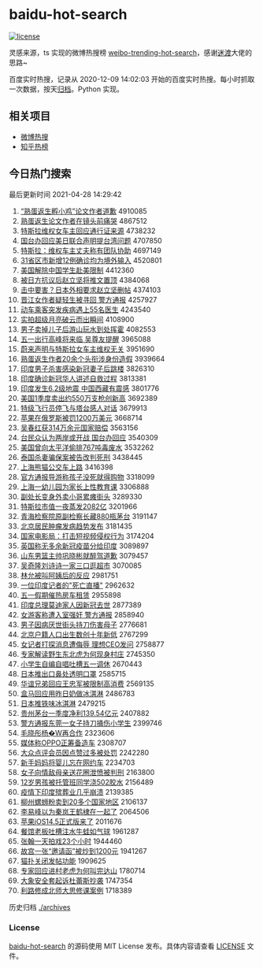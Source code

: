 # baidu-hot-search

[![license](https://img.shields.io/github/license/Arrackisarookie/baidu-hot-search)](https://github.com/Arrackisarookie/baidu-hot-search/blob/master/LICENSE)

灵感来源，ts 实现的微博热搜榜 [weibo-trending-hot-search](https://github.com/justjavac/weibo-trending-hot-search)，感谢[迷渡](https://github.com/justjavac)大佬的思路~

百度实时热搜，记录从 2020-12-09 14:02:03 开始的百度实时热搜。每小时抓取一次数据，按天[归档](./archives)。Python 实现。

## 相关项目
+ [微博热搜](https://github.com/Arrackisarookie/weibo-hot-search)
+ [知乎热榜](https://github.com/Arrackisarookie/zhihu-top-search)

## 今日热门搜索

<!-- Rank Begin -->

最后更新时间 2021-04-28 14:29:42

1. [“熟蛋返生孵小鸡”论文作者道歉](http://www.baidu.com/baidu?cl=3&tn=SE_baiduhomet8_jmjb7mjw&rsv_dl=fyb_top&fr=top1000&wd=%A1%B0%CA%EC%B5%B0%B7%B5%C9%FA%B7%F5%D0%A1%BC%A6%A1%B1%C2%DB%CE%C4%D7%F7%D5%DF%B5%C0%C7%B8) 4910085
1. [熟蛋返生论文作者在镜头前痛哭](http://www.baidu.com/baidu?cl=3&tn=SE_baiduhomet8_jmjb7mjw&rsv_dl=fyb_top&fr=top1000&wd=%CA%EC%B5%B0%B7%B5%C9%FA%C2%DB%CE%C4%D7%F7%D5%DF%D4%DA%BE%B5%CD%B7%C7%B0%CD%B4%BF%DE) 4867512
1. [特斯拉维权女车主回应通行证来源](http://www.baidu.com/baidu?cl=3&tn=SE_baiduhomet8_jmjb7mjw&rsv_dl=fyb_top&fr=top1000&wd=%CC%D8%CB%B9%C0%AD%CE%AC%C8%A8%C5%AE%B3%B5%D6%F7%BB%D8%D3%A6%CD%A8%D0%D0%D6%A4%C0%B4%D4%B4) 4738232
1. [国台办回应美日联合声明提台湾问题](http://www.baidu.com/baidu?cl=3&tn=SE_baiduhomet8_jmjb7mjw&rsv_dl=fyb_top&fr=top1000&wd=%B9%FA%CC%A8%B0%EC%BB%D8%D3%A6%C3%C0%C8%D5%C1%AA%BA%CF%C9%F9%C3%F7%CC%E1%CC%A8%CD%E5%CE%CA%CC%E2) 4707850
1. [特斯拉：维权车主丈夫称有团队协助](http://www.baidu.com/baidu?cl=3&tn=SE_baiduhomet8_jmjb7mjw&rsv_dl=fyb_top&fr=top1000&wd=%CC%D8%CB%B9%C0%AD%A3%BA%CE%AC%C8%A8%B3%B5%D6%F7%D5%C9%B7%F2%B3%C6%D3%D0%CD%C5%B6%D3%D0%AD%D6%FA) 4697149
1. [31省区市新增12例确诊均为境外输入](http://www.baidu.com/baidu?cl=3&tn=SE_baiduhomet8_jmjb7mjw&rsv_dl=fyb_top&fr=top1000&wd=31%CA%A1%C7%F8%CA%D0%D0%C2%D4%F612%C0%FD%C8%B7%D5%EF%BE%F9%CE%AA%BE%B3%CD%E2%CA%E4%C8%EB) 4520801
1. [美国解除中国学生赴美限制](http://www.baidu.com/baidu?cl=3&tn=SE_baiduhomet8_jmjb7mjw&rsv_dl=fyb_top&fr=top1000&wd=%C3%C0%B9%FA%BD%E2%B3%FD%D6%D0%B9%FA%D1%A7%C9%FA%B8%B0%C3%C0%CF%DE%D6%C6) 4412360
1. [被日方抗议后赵立坚将推文置顶](http://www.baidu.com/baidu?cl=3&tn=SE_baiduhomet8_jmjb7mjw&rsv_dl=fyb_top&fr=top1000&wd=%B1%BB%C8%D5%B7%BD%BF%B9%D2%E9%BA%F3%D5%D4%C1%A2%BC%E1%BD%AB%CD%C6%CE%C4%D6%C3%B6%A5) 4384068
1. [击中要害？日本外相要求赵立坚删帖](http://www.baidu.com/baidu?cl=3&tn=SE_baiduhomet8_jmjb7mjw&rsv_dl=fyb_top&fr=top1000&wd=%BB%F7%D6%D0%D2%AA%BA%A6%A3%BF%C8%D5%B1%BE%CD%E2%CF%E0%D2%AA%C7%F3%D5%D4%C1%A2%BC%E1%C9%BE%CC%FB) 4374103
1. [晋江女作者疑轻生被寻回 警方通报](http://www.baidu.com/baidu?cl=3&tn=SE_baiduhomet8_jmjb7mjw&rsv_dl=fyb_top&fr=top1000&wd=%BD%FA%BD%AD%C5%AE%D7%F7%D5%DF%D2%C9%C7%E1%C9%FA%B1%BB%D1%B0%BB%D8%20%BE%AF%B7%BD%CD%A8%B1%A8) 4257927
1. [动车乘客突发疾病遇上55名医生](http://www.baidu.com/baidu?cl=3&tn=SE_baiduhomet8_jmjb7mjw&rsv_dl=fyb_top&fr=top1000&wd=%B6%AF%B3%B5%B3%CB%BF%CD%CD%BB%B7%A2%BC%B2%B2%A1%D3%F6%C9%CF55%C3%FB%D2%BD%C9%FA) 4243540
1. [实拍超级月亮破云而出瞬间](http://www.baidu.com/baidu?cl=3&tn=SE_baiduhomet8_jmjb7mjw&rsv_dl=fyb_top&fr=top1000&wd=%CA%B5%C5%C4%B3%AC%BC%B6%D4%C2%C1%C1%C6%C6%D4%C6%B6%F8%B3%F6%CB%B2%BC%E4) 4108900
1. [男子卖掉儿子后游山玩水到处挥霍](http://www.baidu.com/baidu?cl=3&tn=SE_baiduhomet8_jmjb7mjw&rsv_dl=fyb_top&fr=top1000&wd=%C4%D0%D7%D3%C2%F4%B5%F4%B6%F9%D7%D3%BA%F3%D3%CE%C9%BD%CD%E6%CB%AE%B5%BD%B4%A6%BB%D3%BB%F4) 4082553
1. [五一出行高峰将来临 吴尊友提醒](http://www.baidu.com/baidu?cl=3&tn=SE_baiduhomet8_jmjb7mjw&rsv_dl=fyb_top&fr=top1000&wd=%CE%E5%D2%BB%B3%F6%D0%D0%B8%DF%B7%E5%BD%AB%C0%B4%C1%D9%20%CE%E2%D7%F0%D3%D1%CC%E1%D0%D1) 3965088
1. [蔚来声明与特斯拉女车主维权无关](http://www.baidu.com/baidu?cl=3&tn=SE_baiduhomet8_jmjb7mjw&rsv_dl=fyb_top&fr=top1000&wd=%CE%B5%C0%B4%C9%F9%C3%F7%D3%EB%CC%D8%CB%B9%C0%AD%C5%AE%B3%B5%D6%F7%CE%AC%C8%A8%CE%DE%B9%D8) 3951690
1. [熟蛋返生作者20余个头衔涉身份造假](http://www.baidu.com/baidu?cl=3&tn=SE_baiduhomet8_jmjb7mjw&rsv_dl=fyb_top&fr=top1000&wd=%CA%EC%B5%B0%B7%B5%C9%FA%D7%F7%D5%DF20%D3%E0%B8%F6%CD%B7%CF%CE%C9%E6%C9%ED%B7%DD%D4%EC%BC%D9) 3939664
1. [印度男子杀害感染新冠妻子后跳楼](http://www.baidu.com/baidu?cl=3&tn=SE_baiduhomet8_jmjb7mjw&rsv_dl=fyb_top&fr=top1000&wd=%D3%A1%B6%C8%C4%D0%D7%D3%C9%B1%BA%A6%B8%D0%C8%BE%D0%C2%B9%DA%C6%DE%D7%D3%BA%F3%CC%F8%C2%A5) 3826310
1. [印度确诊新冠华人讲述自救过程](http://www.baidu.com/baidu?cl=3&tn=SE_baiduhomet8_jmjb7mjw&rsv_dl=fyb_top&fr=top1000&wd=%D3%A1%B6%C8%C8%B7%D5%EF%D0%C2%B9%DA%BB%AA%C8%CB%BD%B2%CA%F6%D7%D4%BE%C8%B9%FD%B3%CC) 3813381
1. [印度发生6.2级地震 中国西藏有震感](http://www.baidu.com/baidu?cl=3&tn=SE_baiduhomet8_jmjb7mjw&rsv_dl=fyb_top&fr=top1000&wd=%D3%A1%B6%C8%B7%A2%C9%FA6.2%BC%B6%B5%D8%D5%F0%20%D6%D0%B9%FA%CE%F7%B2%D8%D3%D0%D5%F0%B8%D0) 3801776
1. [美国1季度卖出约550万支枪创新高](http://www.baidu.com/baidu?cl=3&tn=SE_baiduhomet8_jmjb7mjw&rsv_dl=fyb_top&fr=top1000&wd=%C3%C0%B9%FA1%BC%BE%B6%C8%C2%F4%B3%F6%D4%BC550%CD%F2%D6%A7%C7%B9%B4%B4%D0%C2%B8%DF) 3692389
1. [特级飞行员停飞与塔台感人对话](http://www.baidu.com/baidu?cl=3&tn=SE_baiduhomet8_jmjb7mjw&rsv_dl=fyb_top&fr=top1000&wd=%CC%D8%BC%B6%B7%C9%D0%D0%D4%B1%CD%A3%B7%C9%D3%EB%CB%FE%CC%A8%B8%D0%C8%CB%B6%D4%BB%B0) 3679913
1. [苹果在俄罗斯被罚1200万美元](http://www.baidu.com/baidu?cl=3&tn=SE_baiduhomet8_jmjb7mjw&rsv_dl=fyb_top&fr=top1000&wd=%C6%BB%B9%FB%D4%DA%B6%ED%C2%DE%CB%B9%B1%BB%B7%A31200%CD%F2%C3%C0%D4%AA) 3668714
1. [吴春红获314万余元国家赔偿](http://www.baidu.com/baidu?cl=3&tn=SE_baiduhomet8_jmjb7mjw&rsv_dl=fyb_top&fr=top1000&wd=%CE%E2%B4%BA%BA%EC%BB%F1314%CD%F2%D3%E0%D4%AA%B9%FA%BC%D2%C5%E2%B3%A5) 3563156
1. [台民众认为两岸或开战 国台办回应](http://www.baidu.com/baidu?cl=3&tn=SE_baiduhomet8_jmjb7mjw&rsv_dl=fyb_top&fr=top1000&wd=%CC%A8%C3%F1%D6%DA%C8%CF%CE%AA%C1%BD%B0%B6%BB%F2%BF%AA%D5%BD%20%B9%FA%CC%A8%B0%EC%BB%D8%D3%A6) 3540309
1. [美国曾向太平洋偷排767吨毒废水](http://www.baidu.com/baidu?cl=3&tn=SE_baiduhomet8_jmjb7mjw&rsv_dl=fyb_top&fr=top1000&wd=%C3%C0%B9%FA%D4%F8%CF%F2%CC%AB%C6%BD%D1%F3%CD%B5%C5%C5767%B6%D6%B6%BE%B7%CF%CB%AE) 3532262
1. [泰国杀妻骗保案被告改判死刑](http://www.baidu.com/baidu?cl=3&tn=SE_baiduhomet8_jmjb7mjw&rsv_dl=fyb_top&fr=top1000&wd=%CC%A9%B9%FA%C9%B1%C6%DE%C6%AD%B1%A3%B0%B8%B1%BB%B8%E6%B8%C4%C5%D0%CB%C0%D0%CC) 3438445
1. [上海熊猫公交车上路](http://www.baidu.com/baidu?cl=3&tn=SE_baiduhomet8_jmjb7mjw&rsv_dl=fyb_top&fr=top1000&wd=%C9%CF%BA%A3%D0%DC%C3%A8%B9%AB%BD%BB%B3%B5%C9%CF%C2%B7) 3416398
1. [官方通报导游称孩子没死就得购物](http://www.baidu.com/baidu?cl=3&tn=SE_baiduhomet8_jmjb7mjw&rsv_dl=fyb_top&fr=top1000&wd=%B9%D9%B7%BD%CD%A8%B1%A8%B5%BC%D3%CE%B3%C6%BA%A2%D7%D3%C3%BB%CB%C0%BE%CD%B5%C3%B9%BA%CE%EF) 3318099
1. [上海一幼儿园为家长上性教育课](http://www.baidu.com/baidu?cl=3&tn=SE_baiduhomet8_jmjb7mjw&rsv_dl=fyb_top&fr=top1000&wd=%C9%CF%BA%A3%D2%BB%D3%D7%B6%F9%D4%B0%CE%AA%BC%D2%B3%A4%C9%CF%D0%D4%BD%CC%D3%FD%BF%CE) 3306888
1. [副处长变身外卖小哥累瘫街头](http://www.baidu.com/baidu?cl=3&tn=SE_baiduhomet8_jmjb7mjw&rsv_dl=fyb_top&fr=top1000&wd=%B8%B1%B4%A6%B3%A4%B1%E4%C9%ED%CD%E2%C2%F4%D0%A1%B8%E7%C0%DB%CC%B1%BD%D6%CD%B7) 3289330
1. [特斯拉市值一夜蒸发2082亿](http://www.baidu.com/baidu?cl=3&tn=SE_baiduhomet8_jmjb7mjw&rsv_dl=fyb_top&fr=top1000&wd=%CC%D8%CB%B9%C0%AD%CA%D0%D6%B5%D2%BB%D2%B9%D5%F4%B7%A22082%D2%DA) 3201966
1. [青海检察院原副检察长藏880瓶茅台](http://www.baidu.com/baidu?cl=3&tn=SE_baiduhomet8_jmjb7mjw&rsv_dl=fyb_top&fr=top1000&wd=%C7%E0%BA%A3%BC%EC%B2%EC%D4%BA%D4%AD%B8%B1%BC%EC%B2%EC%B3%A4%B2%D8880%C6%BF%C3%A9%CC%A8) 3191147
1. [北京居民肿瘤发病趋势发布](http://www.baidu.com/baidu?cl=3&tn=SE_baiduhomet8_jmjb7mjw&rsv_dl=fyb_top&fr=top1000&wd=%B1%B1%BE%A9%BE%D3%C3%F1%D6%D7%C1%F6%B7%A2%B2%A1%C7%F7%CA%C6%B7%A2%B2%BC) 3181435
1. [国家电影局：打击短视频侵权行为](http://www.baidu.com/baidu?cl=3&tn=SE_baiduhomet8_jmjb7mjw&rsv_dl=fyb_top&fr=top1000&wd=%B9%FA%BC%D2%B5%E7%D3%B0%BE%D6%A3%BA%B4%F2%BB%F7%B6%CC%CA%D3%C6%B5%C7%D6%C8%A8%D0%D0%CE%AA) 3174204
1. [英国称无多余新冠疫苗分给印度](http://www.baidu.com/baidu?cl=3&tn=SE_baiduhomet8_jmjb7mjw&rsv_dl=fyb_top&fr=top1000&wd=%D3%A2%B9%FA%B3%C6%CE%DE%B6%E0%D3%E0%D0%C2%B9%DA%D2%DF%C3%E7%B7%D6%B8%F8%D3%A1%B6%C8) 3089897
1. [山东男篮主帅巩晓彬就醉驾道歉](http://www.baidu.com/baidu?cl=3&tn=SE_baiduhomet8_jmjb7mjw&rsv_dl=fyb_top&fr=top1000&wd=%C9%BD%B6%AB%C4%D0%C0%BA%D6%F7%CB%A7%B9%AE%CF%FE%B1%F2%BE%CD%D7%ED%BC%DD%B5%C0%C7%B8) 3079457
1. [吴奇隆刘诗诗一家三口逛超市](http://www.baidu.com/baidu?cl=3&tn=SE_baiduhomet8_jmjb7mjw&rsv_dl=fyb_top&fr=top1000&wd=%CE%E2%C6%E6%C2%A1%C1%F5%CA%AB%CA%AB%D2%BB%BC%D2%C8%FD%BF%DA%B9%E4%B3%AC%CA%D0) 3070085
1. [林允被叫阿姨后的反应](http://www.baidu.com/baidu?cl=3&tn=SE_baiduhomet8_jmjb7mjw&rsv_dl=fyb_top&fr=top1000&wd=%C1%D6%D4%CA%B1%BB%BD%D0%B0%A2%D2%CC%BA%F3%B5%C4%B7%B4%D3%A6) 2981751
1. [一位印度记者的"死亡直播"](http://www.baidu.com/baidu?cl=3&tn=SE_baiduhomet8_jmjb7mjw&rsv_dl=fyb_top&fr=top1000&wd=%D2%BB%CE%BB%D3%A1%B6%C8%BC%C7%D5%DF%B5%C4%22%CB%C0%CD%F6%D6%B1%B2%A5%22) 2962632
1. [五一假期催热房车租赁](http://www.baidu.com/baidu?cl=3&tn=SE_baiduhomet8_jmjb7mjw&rsv_dl=fyb_top&fr=top1000&wd=%CE%E5%D2%BB%BC%D9%C6%DA%B4%DF%C8%C8%B7%BF%B3%B5%D7%E2%C1%DE) 2955898
1. [印度总理莫迪家人因新冠去世](http://www.baidu.com/baidu?cl=3&tn=SE_baiduhomet8_jmjb7mjw&rsv_dl=fyb_top&fr=top1000&wd=%D3%A1%B6%C8%D7%DC%C0%ED%C4%AA%B5%CF%BC%D2%C8%CB%D2%F2%D0%C2%B9%DA%C8%A5%CA%C0) 2877389
1. [女游客称遭入室强奸 警方通报](http://www.baidu.com/baidu?cl=3&tn=SE_baiduhomet8_jmjb7mjw&rsv_dl=fyb_top&fr=top1000&wd=%C5%AE%D3%CE%BF%CD%B3%C6%D4%E2%C8%EB%CA%D2%C7%BF%BC%E9%20%BE%AF%B7%BD%CD%A8%B1%A8) 2858940
1. [男子因病厌世街头持刀伤害母子](http://www.baidu.com/baidu?cl=3&tn=SE_baiduhomet8_jmjb7mjw&rsv_dl=fyb_top&fr=top1000&wd=%C4%D0%D7%D3%D2%F2%B2%A1%D1%E1%CA%C0%BD%D6%CD%B7%B3%D6%B5%B6%C9%CB%BA%A6%C4%B8%D7%D3) 2776681
1. [北京户籍人口出生数创十年新低](http://www.baidu.com/baidu?cl=3&tn=SE_baiduhomet8_jmjb7mjw&rsv_dl=fyb_top&fr=top1000&wd=%B1%B1%BE%A9%BB%A7%BC%AE%C8%CB%BF%DA%B3%F6%C9%FA%CA%FD%B4%B4%CA%AE%C4%EA%D0%C2%B5%CD) 2767299
1. [女记者打探消息遭侮辱 理想CEO发问](http://www.baidu.com/baidu?cl=3&tn=SE_baiduhomet8_jmjb7mjw&rsv_dl=fyb_top&fr=top1000&wd=%C5%AE%BC%C7%D5%DF%B4%F2%CC%BD%CF%FB%CF%A2%D4%E2%CE%EA%C8%E8%20%C0%ED%CF%EBCEO%B7%A2%CE%CA) 2758877
1. [专家解读野生东北虎为何现身村庄](http://www.baidu.com/baidu?cl=3&tn=SE_baiduhomet8_jmjb7mjw&rsv_dl=fyb_top&fr=top1000&wd=%D7%A8%BC%D2%BD%E2%B6%C1%D2%B0%C9%FA%B6%AB%B1%B1%BB%A2%CE%AA%BA%CE%CF%D6%C9%ED%B4%E5%D7%AF) 2745350
1. [小学生自编自唱吐槽五一调休](http://www.baidu.com/baidu?cl=3&tn=SE_baiduhomet8_jmjb7mjw&rsv_dl=fyb_top&fr=top1000&wd=%D0%A1%D1%A7%C9%FA%D7%D4%B1%E0%D7%D4%B3%AA%CD%C2%B2%DB%CE%E5%D2%BB%B5%F7%D0%DD) 2670443
1. [日本推出口鼻处透明口罩](http://www.baidu.com/baidu?cl=3&tn=SE_baiduhomet8_jmjb7mjw&rsv_dl=fyb_top&fr=top1000&wd=%C8%D5%B1%BE%CD%C6%B3%F6%BF%DA%B1%C7%B4%A6%CD%B8%C3%F7%BF%DA%D5%D6) 2585715
1. [华谊兄弟回应王忠军被限制高消费](http://www.baidu.com/baidu?cl=3&tn=SE_baiduhomet8_jmjb7mjw&rsv_dl=fyb_top&fr=top1000&wd=%BB%AA%D2%EA%D0%D6%B5%DC%BB%D8%D3%A6%CD%F5%D6%D2%BE%FC%B1%BB%CF%DE%D6%C6%B8%DF%CF%FB%B7%D1) 2569135
1. [盒马回应用昨日奶做冰淇淋](http://www.baidu.com/baidu?cl=3&tn=SE_baiduhomet8_jmjb7mjw&rsv_dl=fyb_top&fr=top1000&wd=%BA%D0%C2%ED%BB%D8%D3%A6%D3%C3%D7%F2%C8%D5%C4%CC%D7%F6%B1%F9%E4%BF%C1%DC) 2486783
1. [日本推铁味冰淇淋](http://www.baidu.com/baidu?cl=3&tn=SE_baiduhomet8_jmjb7mjw&rsv_dl=fyb_top&fr=top1000&wd=%C8%D5%B1%BE%CD%C6%CC%FA%CE%B6%B1%F9%E4%BF%C1%DC) 2479215
1. [贵州茅台一季度净利139.54亿元](http://www.baidu.com/baidu?cl=3&tn=SE_baiduhomet8_jmjb7mjw&rsv_dl=fyb_top&fr=top1000&wd=%B9%F3%D6%DD%C3%A9%CC%A8%D2%BB%BC%BE%B6%C8%BE%BB%C0%FB139.54%D2%DA%D4%AA) 2407882
1. [警方通报东莞一女子持刀捅伤小学生](http://www.baidu.com/baidu?cl=3&tn=SE_baiduhomet8_jmjb7mjw&rsv_dl=fyb_top&fr=top1000&wd=%BE%AF%B7%BD%CD%A8%B1%A8%B6%AB%DD%B8%D2%BB%C5%AE%D7%D3%B3%D6%B5%B6%CD%B1%C9%CB%D0%A1%D1%A7%C9%FA) 2399746
1. [毛晓彤杨�W再合作](http://www.baidu.com/baidu?cl=3&tn=SE_baiduhomet8_jmjb7mjw&rsv_dl=fyb_top&fr=top1000&wd=%C3%AB%CF%FE%CD%AE%D1%EE%ABW%D4%D9%BA%CF%D7%F7) 2323606
1. [媒体称OPPO正筹备造车](http://www.baidu.com/baidu?cl=3&tn=SE_baiduhomet8_jmjb7mjw&rsv_dl=fyb_top&fr=top1000&wd=%C3%BD%CC%E5%B3%C6OPPO%D5%FD%B3%EF%B1%B8%D4%EC%B3%B5) 2308707
1. [大众点评会员因点赞过多被处罚](http://www.baidu.com/baidu?cl=3&tn=SE_baiduhomet8_jmjb7mjw&rsv_dl=fyb_top&fr=top1000&wd=%B4%F3%D6%DA%B5%E3%C6%C0%BB%E1%D4%B1%D2%F2%B5%E3%D4%DE%B9%FD%B6%E0%B1%BB%B4%A6%B7%A3) 2242280
1. [新手妈妈将婴儿忘在网约车](http://www.baidu.com/baidu?cl=3&tn=SE_baiduhomet8_jmjb7mjw&rsv_dl=fyb_top&fr=top1000&wd=%D0%C2%CA%D6%C2%E8%C2%E8%BD%AB%D3%A4%B6%F9%CD%FC%D4%DA%CD%F8%D4%BC%B3%B5) 2234703
1. [女子向情敌母亲送花圈泄愤被判刑](http://www.baidu.com/baidu?cl=3&tn=SE_baiduhomet8_jmjb7mjw&rsv_dl=fyb_top&fr=top1000&wd=%C5%AE%D7%D3%CF%F2%C7%E9%B5%D0%C4%B8%C7%D7%CB%CD%BB%A8%C8%A6%D0%B9%B7%DF%B1%BB%C5%D0%D0%CC) 2163800
1. [12岁男孩被托管班同学浇502胶水](http://www.baidu.com/baidu?cl=3&tn=SE_baiduhomet8_jmjb7mjw&rsv_dl=fyb_top&fr=top1000&wd=12%CB%EA%C4%D0%BA%A2%B1%BB%CD%D0%B9%DC%B0%E0%CD%AC%D1%A7%BD%BD502%BD%BA%CB%AE) 2156489
1. [疫情下印度殡葬业几乎崩溃](http://www.baidu.com/baidu?cl=3&tn=SE_baiduhomet8_jmjb7mjw&rsv_dl=fyb_top&fr=top1000&wd=%D2%DF%C7%E9%CF%C2%D3%A1%B6%C8%E9%EB%D4%E1%D2%B5%BC%B8%BA%F5%B1%C0%C0%A3) 2139385
1. [柳州螺蛳粉卖到20多个国家地区](http://www.baidu.com/baidu?cl=3&tn=SE_baiduhomet8_jmjb7mjw&rsv_dl=fyb_top&fr=top1000&wd=%C1%F8%D6%DD%C2%DD%F2%CF%B7%DB%C2%F4%B5%BD20%B6%E0%B8%F6%B9%FA%BC%D2%B5%D8%C7%F8) 2106137
1. [李易峰以为秦岚王鹤棣在一起了](http://www.baidu.com/baidu?cl=3&tn=SE_baiduhomet8_jmjb7mjw&rsv_dl=fyb_top&fr=top1000&wd=%C0%EE%D2%D7%B7%E5%D2%D4%CE%AA%C7%D8%E1%B0%CD%F5%BA%D7%E9%A6%D4%DA%D2%BB%C6%F0%C1%CB) 2064506
1. [苹果iOS14.5正式版来了](http://www.baidu.com/baidu?cl=3&tn=SE_baiduhomet8_jmjb7mjw&rsv_dl=fyb_top&fr=top1000&wd=%C6%BB%B9%FBiOS14.5%D5%FD%CA%BD%B0%E6%C0%B4%C1%CB) 2011676
1. [餐馆老板吐槽注水牛蛙如气球](http://www.baidu.com/baidu?cl=3&tn=SE_baiduhomet8_jmjb7mjw&rsv_dl=fyb_top&fr=top1000&wd=%B2%CD%B9%DD%C0%CF%B0%E5%CD%C2%B2%DB%D7%A2%CB%AE%C5%A3%CD%DC%C8%E7%C6%F8%C7%F2) 1961287
1. [张翰一天拍戏23个小时](http://www.baidu.com/baidu?cl=3&tn=SE_baiduhomet8_jmjb7mjw&rsv_dl=fyb_top&fr=top1000&wd=%D5%C5%BA%B2%D2%BB%CC%EC%C5%C4%CF%B723%B8%F6%D0%A1%CA%B1) 1944460
1. [故宫一张“邀请函”被炒到1200元](http://www.baidu.com/baidu?cl=3&tn=SE_baiduhomet8_jmjb7mjw&rsv_dl=fyb_top&fr=top1000&wd=%B9%CA%B9%AC%D2%BB%D5%C5%A1%B0%D1%FB%C7%EB%BA%AF%A1%B1%B1%BB%B3%B4%B5%BD1200%D4%AA) 1941267
1. [猫扑关闭发帖功能](http://www.baidu.com/baidu?cl=3&tn=SE_baiduhomet8_jmjb7mjw&rsv_dl=fyb_top&fr=top1000&wd=%C3%A8%C6%CB%B9%D8%B1%D5%B7%A2%CC%FB%B9%A6%C4%DC) 1909625
1. [专家回应进村老虎为何叫完达山](http://www.baidu.com/baidu?cl=3&tn=SE_baiduhomet8_jmjb7mjw&rsv_dl=fyb_top&fr=top1000&wd=%D7%A8%BC%D2%BB%D8%D3%A6%BD%F8%B4%E5%C0%CF%BB%A2%CE%AA%BA%CE%BD%D0%CD%EA%B4%EF%C9%BD) 1780714
1. [大象安全套起诉杜蕾斯抄袭](http://www.baidu.com/baidu?cl=3&tn=SE_baiduhomet8_jmjb7mjw&rsv_dl=fyb_top&fr=top1000&wd=%B4%F3%CF%F3%B0%B2%C8%AB%CC%D7%C6%F0%CB%DF%B6%C5%C0%D9%CB%B9%B3%AD%CF%AE) 1747354
1. [利路修成北师大思修课案例](http://www.baidu.com/baidu?cl=3&tn=SE_baiduhomet8_jmjb7mjw&rsv_dl=fyb_top&fr=top1000&wd=%C0%FB%C2%B7%D0%DE%B3%C9%B1%B1%CA%A6%B4%F3%CB%BC%D0%DE%BF%CE%B0%B8%C0%FD) 1718389
<!-- Rank End -->

历史归档 [./archives](./archives)

### License

[baidu-hot-search](https://github.com/Arrackisarookie/baidu-hot-search) 的源码使用 MIT License 发布。具体内容请查看 [LICENSE](./LICENSE) 文件。
